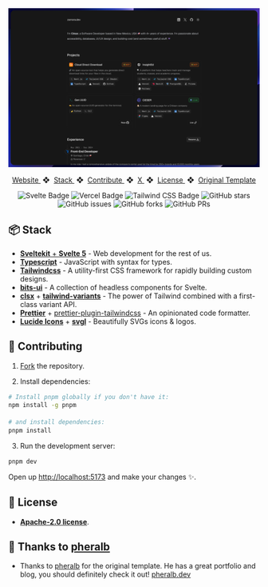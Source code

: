 <div align="center">
    <a href="https://zmra.dev">
        <img src="static/images/readme-img.png">
    </a>
</div>

</p>

<div align="center">
    <a href="https://zmra.dev" target="_blank">
        Website
    </a>
    <span>&nbsp;❖&nbsp;</span>
    <a href="https://github.com/XzuicerJr/zamora.dev?tab=readme-ov-file#-stack">
        Stack
    </a>
    <span>&nbsp;❖&nbsp;</span>
    <a href="https://github.com/XzuicerJr/zamora.dev?tab=readme-ov-file#-contributing">
        Contribute
    </a>
    <span>&nbsp;❖&nbsp;</span>
    <a href="https://zmra.dev/tw">
        X
    </a>
    <span>&nbsp;❖&nbsp;</span>
    <a href="https://github.com/XzuicerJr/zamora.dev?tab=readme-ov-file#-license">
        License
    </a>
    <span>&nbsp;❖&nbsp;</span>
    <a href="https://github.com/XzuicerJr/zamora.dev?tab=readme-ov-file#-thanks-to-pheralb">
        Original Template
    </a>
</div>

</p>

<div align="center">

![Svelte Badge](https://img.shields.io/badge/Sveltekit-FF3E00?logo=svelte&logoColor=fff&style=flat)
![Vercel Badge](https://img.shields.io/badge/Vercel-000?logo=vercel&logoColor=fff&style=flat)
![Tailwind CSS Badge](https://img.shields.io/badge/Tailwind%20CSS-06B6D4?logo=tailwindcss&logoColor=fff&style=flat)
![GitHub stars](https://img.shields.io/github/stars/XzuicerJr/zamora.dev)
![GitHub issues](https://img.shields.io/github/issues/XzuicerJr/zamora.dev)
![GitHub forks](https://img.shields.io/github/forks/XzuicerJr/zamora.dev)
![GitHub PRs](https://img.shields.io/github/issues-pr/XzuicerJr/zamora.dev)
</div>


## 📦 Stack

- [**Sveltekit** + **Svelte 5**](https://svelte.dev/) - Web development for the rest of us.
- [**Typescript**](https://www.typescriptlang.org/) - JavaScript with syntax for types.
- [**Tailwindcss**](https://tailwindcss.com/) - A utility-first CSS framework for rapidly building custom designs.
- [**bits-ui**](https://www.bits-ui.com) - A collection of headless components for Svelte.
- [**clsx**](https://github.com/lukeed/clsx) + [**tailwind-variants**](https://www.tailwind-variants.org/) - The power of Tailwind combined with a first-class variant API.
- [**Prettier**](https://prettier.io/) + [prettier-plugin-tailwindcss](https://github.com/tailwindlabs/prettier-plugin-tailwindcss) - An opinionated code formatter.
- [**Lucide Icons**](https://lucide.dev/) + [**svgl**](https://svgl.app/) - Beautifully SVGs icons & logos.

## 🚀 Contributing

1. [Fork](https://github.com/XzuicerJr/zamora.dev/fork) the repository.

2. Install dependencies:

```bash
# Install pnpm globally if you don't have it:
npm install -g pnpm

# and install dependencies:
pnpm install
```

3. Run the development server:

```bash
pnpm dev
```

Open up [http://localhost:5173](http://localhost:5173) and make your changes ✨.

## 📄 License

- [**Apache-2.0 license**](https://github.com/XzuicerJr/zamora.dev?tab=Apache-2.0-1-ov-file#readme).

## 🤝 Thanks to [pheralb](https://github.com/pheralb)

- Thanks to [pheralb](https://github.com/pheralb) for the original template. He has a great portfolio and blog, you should definitely check it out! [pheralb.dev](https://pheralb.dev)